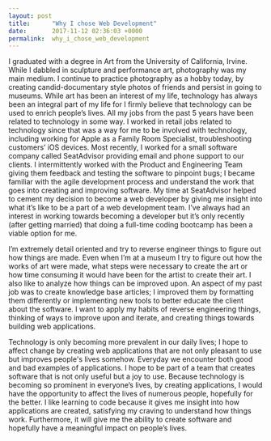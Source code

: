 ```yaml
---
layout: post
title:      "Why I chose Web Development"
date:       2017-11-12 02:36:03 +0000
permalink:  why_i_chose_web_development
---
```



I graduated with a degree in Art from the University of California, Irvine. While I dabbled in sculpture and performance art, photography was my main medium. I continue to practice photography as a hobby today, by creating candid-documentary style photos of friends and persist in going to museums. While art has been an interest of my life, technology has always been an integral part of my life for I firmly believe that technology can be used to enrich people’s lives. All my jobs from the past 5 years have been related to technology in some way. I worked in retail jobs related to technology since that was a way for me to be involved with technology, including working for Apple as a Family Room Specialist, troubleshooting customers’ iOS devices. Most recently, I worked for a small software company called SeatAdvisor providing email and phone support to our clients. I intermittently worked with the Product and Engineering Team giving them feedback and testing the software to pinpoint bugs; I became familiar with the agile development process and understand the work that goes into creating and improving software. My time at SeatAdvisor helped to cement my decision to become a web developer by giving me insight into what it’s like to be a part of a web development team. I’ve always had an interest in working towards becoming a developer but it’s only recently (after getting married) that doing a full-time coding bootcamp has been a viable option for me. 

I’m extremely detail oriented and try to reverse engineer things to figure out how things are made. Even when I’m at a museum I try to figure out how the works of art were made, what steps were necessary to create the art or how time consuming it would have been for the artist to create their art. I also like to analyze how things can be improved upon. An aspect of my past job was to create knowledge base articles; I improved them by formatting them differently or implementing new tools to better educate the client about the software. I want to apply my habits of reverse engineering things, thinking of ways to improve upon and iterate, and creating things towards building web applications.

Technology is only becoming more prevalent in our daily lives; I hope to affect change by creating web applications that are not only pleasant to use but improves people's lives somehow. Everyday we encounter both good and bad examples of applications. I hope to be part of a team that creates software that is not only useful but a joy to use. Because technology is becoming so prominent in everyone’s lives, by creating applications, I would have the opportunity to affect the lives of numerous people, hopefully for the better. I like learning to code because it gives me insight into how applications are created, satisfying my craving to understand how things work. Furthermore, it will give me the ability to create software and hopefully have a meaningful impact on people’s lives.
